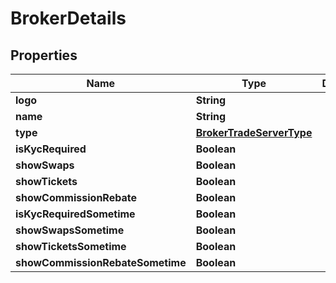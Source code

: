 # BrokerDetails

## Properties
Name | Type | Description | Notes
------------ | ------------- | ------------- | -------------
**logo** | **String** |  |  [optional]
**name** | **String** |  |  [optional]
**type** | [**BrokerTradeServerType**](BrokerTradeServerType.md) |  |  [optional]
**isKycRequired** | **Boolean** |  |  [optional]
**showSwaps** | **Boolean** |  |  [optional]
**showTickets** | **Boolean** |  |  [optional]
**showCommissionRebate** | **Boolean** |  |  [optional]
**isKycRequiredSometime** | **Boolean** |  |  [optional]
**showSwapsSometime** | **Boolean** |  |  [optional]
**showTicketsSometime** | **Boolean** |  |  [optional]
**showCommissionRebateSometime** | **Boolean** |  |  [optional]
